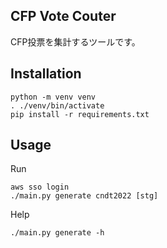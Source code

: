 CFP Vote Couter
-----------------------

CFP投票を集計するツールです。

## Installation

```
python -m venv venv
. ./venv/bin/activate
pip install -r requirements.txt
```

## Usage

Run

```
aws sso login
./main.py generate cndt2022 [stg]
```

Help

```
./main.py generate -h
```
